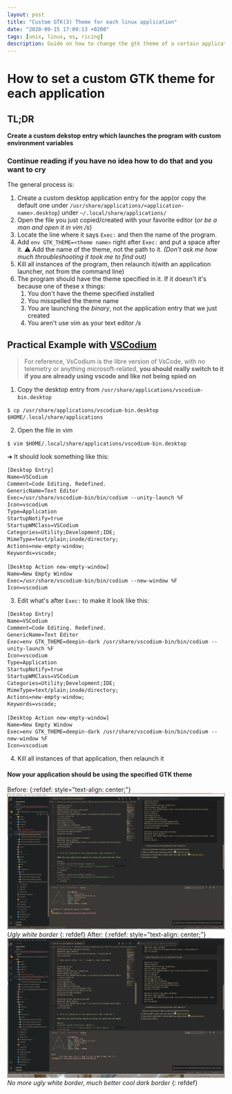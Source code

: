 ```yaml
---
layout: post
title: "Custom GTK(3) Theme for each linux application"
date: "2020-09-15 17:09:13 +0200"
tags: [unix, linux, os, ricing]
description: Guide on how to change the gtk theme of a certain application under unix/linux(X)
---
```

# How to set a custom GTK theme for each application
## TL;DR
**Create a custom dekstop entry which launches the program with custom environment variables**
### Continue reading if you have no idea how to do that and you want to cry
The general process is:  
1. Create a custom desktop application entry for the app(or copy the default one under `/usr/share/applications/<application-name>.desktop`) under `~/.local/share/applications/`
2. Open the file you just copied/created with your favorite editor (_or be a man and open it in vim /s_)
3. Locate the line where it says `Exec:` and then the name of the program.
4. Add `env GTK_THEME=<theme name>` right after `Exec:` and put a space after it. ⚠️ Add the name of the theme, not the path to it. _(Don't ask me how much throubleshooting it took me to find out)_
5. Kill all instances of the program, then relaunch it(with an application launcher, not from the command line)
6. The program should have the theme specified in it. If it doesn't it's because one of these x things:
    1. You don't have the theme specified installed 
    2. You misspelled the theme name 
    3. You are launching the _binary_, not the application entry that we just created
    4. You aren't use vim as your text editor _/s_

## Practical Example with [VSCodium](https://vscodium.com/)
> For reference, VsCodium is the libre version of VsCode, with no telemetry or anything microsoft-related, **you should really switch to it if you are already using vscode and like not being spied on**

1. Copy the desktop entry from `/usr/share/applications/vscodium-bin.desktop`
```
$ cp /usr/share/applications/vscodium-bin.desktop $HOME/.local/share/applications
```
2. Open the file in vim
```
$ vim $HOME/.local/share/applications/vscodium-bin.desktop
```
➜ It should look something like this:

```
[Desktop Entry]
Name=VSCodium
Comment=Code Editing. Redefined.
GenericName=Text Editor
Exec=/usr/share/vscodium-bin/bin/codium --unity-launch %F
Icon=vscodium
Type=Application
StartupNotify=true
StartupWMClass=VSCodium
Categories=Utility;Development;IDE;
MimeType=text/plain;inode/directory;
Actions=new-empty-window;
Keywords=vscode;

[Desktop Action new-empty-window]
Name=New Empty Window
Exec=/usr/share/vscodium-bin/bin/codium --new-window %F
Icon=vscodium
```
3. Edit what's after `Exec:` to make it look like this:

```
[Desktop Entry]
Name=VSCodium
Comment=Code Editing. Redefined.
GenericName=Text Editor
Exec=env GTK_THEME=deepin-dark /usr/share/vscodium-bin/bin/codium --unity-launch %F
Icon=vscodium
Type=Application
StartupNotify=true
StartupWMClass=VSCodium
Categories=Utility;Development;IDE;
MimeType=text/plain;inode/directory;
Actions=new-empty-window;
Keywords=vscode;

[Desktop Action new-empty-window]
Name=New Empty Window
Exec=env GTK_THEME=deepin-dark /usr/share/vscodium-bin/bin/codium --new-window %F
Icon=vscodium
```

4. Kill all instances of that application, then relaunch it

#### Now your application should be using the specified GTK theme

Before:
{:refdef: style="text-align: center;"}
[![before image](/assets/posts/custom-gtk3-theme/before.png)](/assets/posts/custom-gtk3-theme/before.png) <br>
*Ugly white border*
{: refdef}
After:
{:refdef: style="text-align: center;"}
[![after image](/assets/posts/custom-gtk3-theme/after.png)](/assets/posts/custom-gtk3-theme/after.png) <br>
*No more ugly white border, much better cool dark border*
{: refdef}

[jekyll-docs]: https://jekyllrb.com/docs/home
[jekyll-gh]:   https://github.com/jekyll/jekyll
[jekyll-talk]: https://talk.jekyllrb.com
